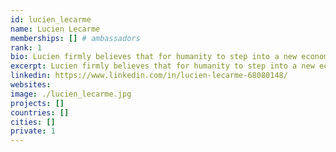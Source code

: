 ```yaml
---
id: lucien_lecarme
name: Lucien Lecarme
memberships: [] # ambassadors
rank: 1
bio: Lucien firmly believes that for humanity to step into a new economic system, we have to embrace a new story first. His passion is to be a co-author of this world wide story, in the realization that we all contribute in our unique way to this book of transformation. Lucien helps through his blogs, the youtube channel 'CryptoEducator' and by public talks about Crypto, Bitcoin, ThreeFold and the revolution of money. Lucien believes that technology will be the root of fundamental changes that will redistribute the stored wealth from the top of pyramids into the wallets of all.
excerpt: Lucien firmly believes that for humanity to step into a new economic system, we have to embrace a new story first.
linkedin: https://www.linkedin.com/in/lucien-lecarme-68080148/
websites: 
image: ./lucien_lecarme.jpg
projects: []
countries: []
cities: []
private: 1
---
```

